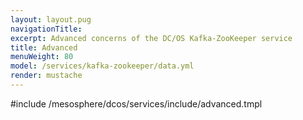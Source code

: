 ```yaml
---
layout: layout.pug
navigationTitle:
excerpt: Advanced concerns of the DC/OS Kafka-ZooKeeper service
title: Advanced
menuWeight: 80
model: /services/kafka-zookeeper/data.yml
render: mustache
---
```


#include /mesosphere/dcos/services/include/advanced.tmpl
